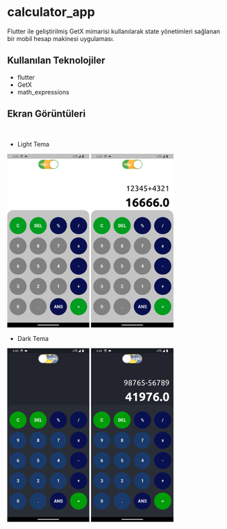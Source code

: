 # calculator_app

Flutter ile geliştirilmiş GetX mimarisi kullanılarak state yönetimleri sağlanan bir mobil hesap makinesi uygulaması.

## Kullanılan Teknolojiler

- flutter
- GetX
- math_expressions

## Ekran Görüntüleri
</br>

- Light Tema
<img src="assets/light1.png" height="400">
<img src="assets/light2.png" height="400">

- Dark Tema
<img src="assets/dark1.png" height="400">
<img src="assets/dark2.png" height="400">
